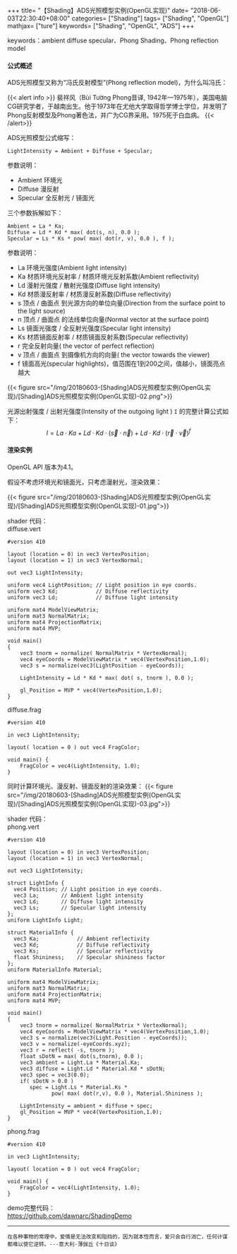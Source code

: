 +++
title= "【Shading】ADS光照模型实例(OpenGL实现)"
date= "2018-06-03T22:30:40+08:00"
categories= ["Shading"]
tags= ["Shading", "OpenGL"]
mathjax= ["ture"]
keywords= ["Shading", "OpenGL", "ADS"]
+++

keywords：ambient diffuse specular、Phong Shading、Phong reflection model

#### 公式概述

ADS光照模型又称为“冯氏反射模型”(Phong reflection model)，为什么叫冯氏：

{{< alert info >}}
裴祥风（Bùi Tường Phong音译, 1942年—1975年），美国电脑CG研究学者，于越南出生。他于1973年在尤他大学取得哲学博士学位，并发明了Phong反射模型及Phong著色法，并广为CG界采用。1975死于白血病。
{{< /alert>}}

ADS光照模型公式缩写：

	LightIntensity = Ambient + Diffuse + Specular;
	
参数说明：

+ Ambient 环境光
+ Diffuse 漫反射
+ Specular 全反射光 / 镜面光

三个参数拆解如下：

	Ambient = La * Ka;
	Diffuse = Ld * Kd * max( dot(s, n), 0.0 );
	Specular = Ls * Ks * pow( max( dot(r, v), 0.0 ), f );

参数说明：
	
+ La 环境光强度(Ambient light intensity)
+ Ka 材质环境光反射率 / 材质环境光反射系数(Ambient reflectivity)
+ Ld 漫射光强度 / 散射光强度(Diffuse light intensity)
+ Kd 材质漫反射率 / 材质漫反射系数(Diffuse reflectivity)
+ s 顶点 / 曲面点 到光源方向的单位向量(Direction from the surface point to the light source)
+ n 顶点 / 曲面点 的法线单位向量(Normal vector at the surface point)
+ Ls 镜面光强度 / 全反射光强度(Specular light intensity)
+ Ks 材质镜面反射率 / 材质镜面反射系数(Specular reflectivity)
+ r 完全反射向量( the vector of perfect reflection)
+ v 顶点 / 曲面点 到摄像机方向的向量( the vector towards the viewer)
+ f 镜面高光(specular highlights)，值范围在1到200之间，值越小，镜面亮点越大

{{< figure src="/img/20180603-[Shading]ADS光照模型实例(OpenGL实现)/[Shading]ADS光照模型实例(OpenGL实现)-02.png">}}

光源出射强度 / 出射光强度(Intensity of the outgoing light ) `I` 的完整计算公式如下：
$$
I = La \cdot Ka+Ld \cdot Kd \cdot \left(\vec{s} \cdot \vec{n}\right)+Ld \cdot Kd \cdot \left(\vec{r} \cdot \vec{v}\right)^f
$$

#### 渲染实例

OpenGL API 版本为4.1。

假设不考虑环境光和镜面光，只考虑漫射光，渲染效果：

{{< figure src="/img/20180603-[Shading]ADS光照模型实例(OpenGL实现)/[Shading]ADS光照模型实例(OpenGL实现)-01.jpg">}}

shader 代码：  
diffuse.vert

	#version 410

	layout (location = 0) in vec3 VertexPosition;
	layout (location = 1) in vec3 VertexNormal;

	out vec3 LightIntensity;

	uniform vec4 LightPosition; // Light position in eye coords.
	uniform vec3 Kd;            // Diffuse reflectivity
	uniform vec3 Ld;            // Diffuse light intensity

	uniform mat4 ModelViewMatrix;
	uniform mat3 NormalMatrix;
	uniform mat4 ProjectionMatrix;
	uniform mat4 MVP;

	void main()
	{
		vec3 tnorm = normalize( NormalMatrix * VertexNormal);
		vec4 eyeCoords = ModelViewMatrix * vec4(VertexPosition,1.0);
		vec3 s = normalize(vec3(LightPosition - eyeCoords));

		LightIntensity = Ld * Kd * max( dot( s, tnorm ), 0.0 );

		gl_Position = MVP * vec4(VertexPosition,1.0);
	}

diffuse.frag
	
	#version 410

	in vec3 LightIntensity;

	layout( location = 0 ) out vec4 FragColor;

	void main() {
		FragColor = vec4(LightIntensity, 1.0);
	}
	
同时计算环境光、漫反射、镜面反射的渲染效果：
{{< figure src="/img/20180603-[Shading]ADS光照模型实例(OpenGL实现)/[Shading]ADS光照模型实例(OpenGL实现)-03.jpg">}}

shader 代码：  
phong.vert

	#version 410

	layout (location = 0) in vec3 VertexPosition;
	layout (location = 1) in vec3 VertexNormal;

	out vec3 LightIntensity;

	struct LightInfo {
	  vec4 Position; // Light position in eye coords.
	  vec3 La;       // Ambient light intensity
	  vec3 Ld;       // Diffuse light intensity
	  vec3 Ls;       // Specular light intensity
	};
	uniform LightInfo Light;

	struct MaterialInfo {
	  vec3 Ka;            // Ambient reflectivity
	  vec3 Kd;            // Diffuse reflectivity
	  vec3 Ks;            // Specular reflectivity
	  float Shininess;    // Specular shininess factor
	};
	uniform MaterialInfo Material;

	uniform mat4 ModelViewMatrix;
	uniform mat3 NormalMatrix;
	uniform mat4 ProjectionMatrix;
	uniform mat4 MVP;

	void main()
	{
		vec3 tnorm = normalize( NormalMatrix * VertexNormal);
		vec4 eyeCoords = ModelViewMatrix * vec4(VertexPosition,1.0);
		vec3 s = normalize(vec3(Light.Position - eyeCoords));
		vec3 v = normalize(-eyeCoords.xyz);
		vec3 r = reflect( -s, tnorm );
		float sDotN = max( dot(s,tnorm), 0.0 );
		vec3 ambient = Light.La * Material.Ka;
		vec3 diffuse = Light.Ld * Material.Kd * sDotN;
		vec3 spec = vec3(0.0);
		if( sDotN > 0.0 )
		   spec = Light.Ls * Material.Ks *
				  pow( max( dot(r,v), 0.0 ), Material.Shininess );

		LightIntensity = ambient + diffuse + spec;
		gl_Position = MVP * vec4(VertexPosition,1.0);
	}

phong.frag

	#version 410

	in vec3 LightIntensity;

	layout( location = 0 ) out vec4 FragColor;

	void main() {
		FragColor = vec4(LightIntensity, 1.0);
	}

demo完整代码：  
https://github.com/dawnarc/ShadingDemo
	
***
`在各种事物的常理中，爱情是无法改变和阻挡的，因为就本性而言，爱只会自行消亡，任何计谋都难以使它逆转。---意大利·薄伽丘《十日谈》`